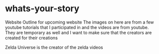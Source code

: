 # whats-your-story
Website Outline for upcoming website
The images on here are from a few youtube tutorials that I participated in and the videos are from youtube. They are temporary as well and I want to make sure that the creators are created for their creations

Zelda Universe is the creator of the zelda videos
